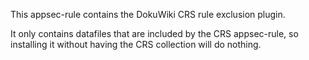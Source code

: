 This appsec-rule contains the DokuWiki CRS rule exclusion plugin.

It only contains datafiles that are included by the CRS appsec-rule, so installing it without having the CRS collection will do nothing.
